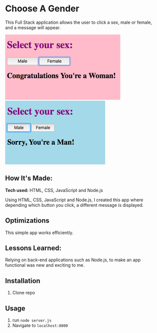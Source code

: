 # Choose A Gender
This Full Stack application allows the user to click a sex, male or female, and a message will appear.



![female preview](https://github.com/gabrielacepeda/fullstack-app/blob/master/femalepreview.png)
![male preview](https://github.com/gabrielacepeda/fullstack-app/blob/master/malepreview.png)

## How It's Made:

**Tech used:** HTML, CSS, JavaScript and Node.js

Using HTML, CSS, JavaScript and Node.js, I created this app where depending which button you click, a different message is displayed.

## Optimizations

This simple app works efficiently. 

## Lessons Learned:

Relying on back-end applications such as Node.js, to make an app functional was new and exciting to me.

## Installation

1. Clone repo

## Usage

1. run `node server.js`
2. Navigate to `localhost:8000`
